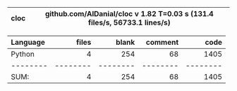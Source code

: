 cloc|github.com/AlDanial/cloc v 1.82  T=0.03 s (131.4 files/s, 56733.1 lines/s)
--- | ---

Language|files|blank|comment|code
:-------|-------:|-------:|-------:|-------:
Python|4|254|68|1405
--------|--------|--------|--------|--------
SUM:|4|254|68|1405

